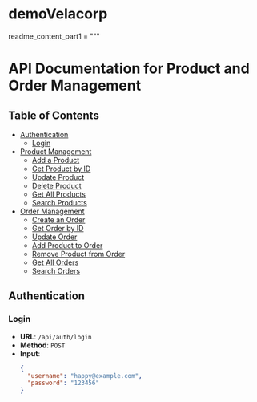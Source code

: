 # demoVelacorp
readme_content_part1 = """
# API Documentation for Product and Order Management

## Table of Contents
- [Authentication](#authentication)
  - [Login](#login)
- [Product Management](#product-management)
  - [Add a Product](#add-a-product)
  - [Get Product by ID](#get-product-by-id)
  - [Update Product](#update-product)
  - [Delete Product](#delete-product)
  - [Get All Products](#get-all-products)
  - [Search Products](#search-products)
- [Order Management](#order-management)
  - [Create an Order](#create-an-order)
  - [Get Order by ID](#get-order-by-id)
  - [Update Order](#update-order)
  - [Add Product to Order](#add-product-to-order)
  - [Remove Product from Order](#remove-product-from-order)
  - [Get All Orders](#get-all-orders)
  - [Search Orders](#search-orders)

## Authentication

### Login
- **URL**: `/api/auth/login`
- **Method**: `POST`
- **Input**:
  ```json
  {
    "username": "happy@example.com",
    "password": "123456"
  }
